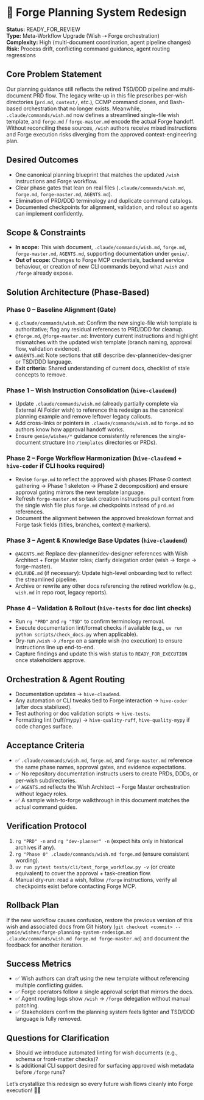 # 🧞 Forge Planning System Redesign

**Status:** READY_FOR_REVIEW  
**Type:** Meta-Workflow Upgrade (Wish ⇢ Forge orchestration)  
**Complexity:** High (multi-document coordination, agent pipeline changes)  
**Risk:** Process drift, conflicting command guidance, agent routing regressions

## Core Problem Statement
Our planning guidance still reflects the retired TSD/DDD pipeline and multi-document PRD flow. The legacy write-up in this file prescribes per-wish directories (`prd.md`, `context/`, etc.), CCMP command clones, and Bash-based orchestration that no longer exists. Meanwhile, `.claude/commands/wish.md` now defines a streamlined single-file wish template, and `forge.md` / `forge-master.md` encode the actual Forge handoff. Without reconciling these sources, `/wish` authors receive mixed instructions and Forge execution risks diverging from the approved context-engineering plan.

## Desired Outcomes
- One canonical planning blueprint that matches the updated `/wish` instructions and Forge workflow.
- Clear phase gates that lean on real files (`.claude/commands/wish.md`, `forge.md`, `forge-master.md`, `AGENTS.md`).
- Elimination of PRD/DDD terminology and duplicate command catalogs.
- Documented checkpoints for alignment, validation, and rollout so agents can implement confidently.

## Scope & Constraints
- **In scope:** This wish document, `.claude/commands/wish.md`, `forge.md`, `forge-master.md`, `AGENTS.md`, supporting documentation under `genie/`.  
- **Out of scope:** Changes to Forge MCP credentials, backend service behaviour, or creation of new CLI commands beyond what `/wish` and `/forge` already expose.

## Solution Architecture (Phase-Based)

### Phase 0 – Baseline Alignment **(Gate)**
- `@.claude/commands/wish.md`: Confirm the new single-file wish template is authoritative; flag any residual references to PRD/DDD for cleanup.
- `@forge.md`, `@forge-master.md`: Inventory current instructions and highlight mismatches with the updated wish template (branch naming, approval flow, validation evidence).
- `@AGENTS.md`: Note sections that still describe dev-planner/dev-designer or TSD/DDD language.
- **Exit criteria:** Shared understanding of current docs, checklist of stale concepts to remove.

### Phase 1 – Wish Instruction Consolidation (`hive-claudemd`)
- Update `.claude/commands/wish.md` (already partially complete via External AI Folder wish) to reference this redesign as the canonical planning example and remove leftover legacy callouts.
- Add cross-links or pointers in `.claude/commands/wish.md` to `forge.md` so authors know how approval handoff works.
- Ensure `genie/wishes/*` guidance consistently references the single-document structure (no `/templates` directories or PRDs).

### Phase 2 – Forge Workflow Harmonization (`hive-claudemd` + `hive-coder` if CLI hooks required)
- Revise `forge.md` to reflect the approved wish phases (Phase 0 context gathering → Phase 1 skeleton → Phase 2 decomposition) and ensure approval gating mirrors the new template language.
- Refresh `forge-master.md` so task creation instructions pull context from the single wish file plus `forge.md` checkpoints instead of `prd.md` references.
- Document the alignment between the approved breakdown format and Forge task fields (titles, branches, context `@` markers).

### Phase 3 – Agent & Knowledge Base Updates (`hive-claudemd`)
- `@AGENTS.md`: Replace dev-planner/dev-designer references with Wish Architect + Forge Master roles; clarify delegation order (wish → forge → forge-master).
- `@CLAUDE.md` (if necessary): Update high-level onboarding text to reflect the streamlined pipeline.
- Archive or rewrite any other docs referencing the retired workflow (e.g., `wish.md` in repo root, legacy reports).

### Phase 4 – Validation & Rollout (`hive-tests` for doc lint checks)
- Run `rg "PRD"` and `rg "TSD"` to confirm terminology removal.
- Execute documentation lint/format checks if available (e.g., `uv run python scripts/check_docs.py` when applicable).
- Dry-run `/wish` → `/forge` on a sample wish (no execution) to ensure instructions line up end-to-end.
- Capture findings and update this wish status to `READY_FOR_EXECUTION` once stakeholders approve.

## Orchestration & Agent Routing
- Documentation updates → `hive-claudemd`.
- Any automation or CLI tweaks tied to Forge interaction → `hive-coder` (after docs stabilized).
- Test authoring or doc validation scripts → `hive-tests`.
- Formatting lint (ruff/mypy) → `hive-quality-ruff`, `hive-quality-mypy` if code changes surface.

## Acceptance Criteria
- ✅ `.claude/commands/wish.md`, `forge.md`, and `forge-master.md` reference the same phase names, approval gates, and evidence expectations.
- ✅ No repository documentation instructs users to create PRDs, DDDs, or per-wish subdirectories.
- ✅ `AGENTS.md` reflects the Wish Architect ⇢ Forge Master orchestration without legacy roles.
- ✅ A sample wish-to-forge walkthrough in this document matches the actual command guides.

## Verification Protocol
1. `rg "PRD" -n` and `rg "dev-planner" -n` (expect hits only in historical archives if any).  
2. `rg "Phase 0" .claude/commands/wish.md forge.md` (ensure consistent wording).  
3. `uv run pytest tests/cli/test_forge_workflow.py -v` (or create equivalent) to cover the approval + task-creation flow.  
4. Manual dry-run: read a wish, follow `/forge` instructions, verify all checkpoints exist before contacting Forge MCP.

## Rollback Plan
If the new workflow causes confusion, restore the previous version of this wish and associated docs from Git history (`git checkout <commit> -- genie/wishes/forge-planning-system-redesign.md .claude/commands/wish.md forge.md forge-master.md`) and document the feedback for another iteration.

## Success Metrics
- ✅ Wish authors can draft using the new template without referencing multiple conflicting guides.  
- ✅ Forge operators follow a single approval script that mirrors the docs.  
- ✅ Agent routing logs show `/wish` → `/forge` delegation without manual patching.  
- ✅ Stakeholders confirm the planning system feels lighter and TSD/DDD language is fully removed.

## Questions for Clarification
- Should we introduce automated linting for wish documents (e.g., schema or front-matter checks)?
- Is additional CLI support desired for surfacing approved wish metadata before `/forge` runs?

Let’s crystallize this redesign so every future wish flows cleanly into Forge execution! 🧞✨
